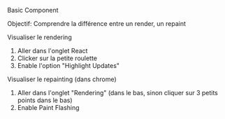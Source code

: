 Basic Component

Objectif: Comprendre la différence entre un render, un repaint

Visualiser le rendering

1. Aller dans l'onglet React
2. Clicker sur la petite roulette
3. Enable l'option "Highlight Updates"

Visualiser le repainting (dans chrome)

1. Aller dans l'onglet "Rendering" (dans le bas, sinon cliquer sur 3 petits points dans le bas)
2. Enable Paint Flashing

